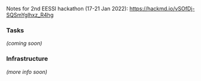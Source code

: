 Notes for 2nd EESSI hackathon (17-21 Jan 2022): https://hackmd.io/vSOfDj-SQSmYglhxz_R4hg

### Tasks

*(coming soon)*

### Infrastructure

*(more info soon)*
